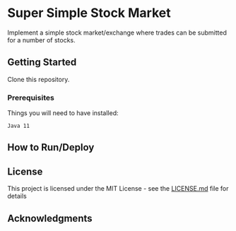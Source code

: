# Super Simple Stock Market

Implement a simple stock market/exchange where trades can be submitted for a number of stocks.

## Getting Started

Clone this repository.

### Prerequisites

Things you will need to have installed:
```
Java 11
```

## How to Run/Deploy

## License

This project is licensed under the MIT License - see the [LICENSE.md](https://github.com/kdbalabanov/super-simple-stock-market/blob/master/LICENSE) file for details

## Acknowledgments

